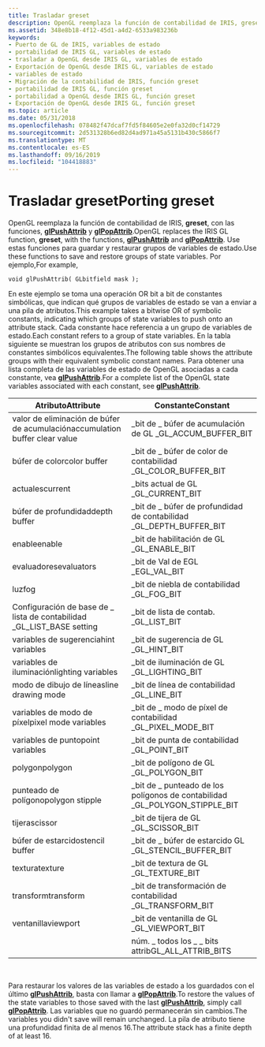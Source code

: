 ```yaml
---
title: Trasladar greset
description: OpenGL reemplaza la función de contabilidad de IRIS, greset, con las funciones, glPushAttrib y glPopAttrib.
ms.assetid: 348e8b18-4f12-45d1-a4d2-6533a983236b
keywords:
- Puerto de GL de IRIS, variables de estado
- portabilidad de IRIS GL, variables de estado
- trasladar a OpenGL desde IRIS GL, variables de estado
- Exportación de OpenGL desde IRIS GL, variables de estado
- variables de estado
- Migración de la contabilidad de IRIS, función greset
- portabilidad de IRIS GL, función greset
- portabilidad a OpenGL desde IRIS GL, función greset
- Exportación de OpenGL desde IRIS GL, función greset
ms.topic: article
ms.date: 05/31/2018
ms.openlocfilehash: 078482f47dcaf7fd5f84605e2e0fa32d0cf14729
ms.sourcegitcommit: 2d531328b6ed82d4ad971a45a5131b430c5866f7
ms.translationtype: MT
ms.contentlocale: es-ES
ms.lasthandoff: 09/16/2019
ms.locfileid: "104418883"
---
```

# <a name="porting-greset"></a><span data-ttu-id="46803-112">Trasladar greset</span><span class="sxs-lookup"><span data-stu-id="46803-112">Porting greset</span></span>

<span data-ttu-id="46803-113">OpenGL reemplaza la función de contabilidad de IRIS, **greset**, con las funciones, [**glPushAttrib**](glpushattrib.md) y [**glPopAttrib**](glpopattrib.md).</span><span class="sxs-lookup"><span data-stu-id="46803-113">OpenGL replaces the IRIS GL function, **greset**, with the functions, [**glPushAttrib**](glpushattrib.md) and [**glPopAttrib**](glpopattrib.md).</span></span> <span data-ttu-id="46803-114">Use estas funciones para guardar y restaurar grupos de variables de estado.</span><span class="sxs-lookup"><span data-stu-id="46803-114">Use these functions to save and restore groups of state variables.</span></span> <span data-ttu-id="46803-115">Por ejemplo,</span><span class="sxs-lookup"><span data-stu-id="46803-115">For example,</span></span>

``` syntax
void glPushAttrib( GLbitfield mask );
```

<span data-ttu-id="46803-116">En este ejemplo se toma una operación OR bit a bit de constantes simbólicas, que indican qué grupos de variables de estado se van a enviar a una pila de atributos.</span><span class="sxs-lookup"><span data-stu-id="46803-116">This example takes a bitwise OR of symbolic constants, indicating which groups of state variables to push onto an attribute stack.</span></span> <span data-ttu-id="46803-117">Cada constante hace referencia a un grupo de variables de estado.</span><span class="sxs-lookup"><span data-stu-id="46803-117">Each constant refers to a group of state variables.</span></span> <span data-ttu-id="46803-118">En la tabla siguiente se muestran los grupos de atributos con sus nombres de constantes simbólicos equivalentes.</span><span class="sxs-lookup"><span data-stu-id="46803-118">The following table shows the attribute groups with their equivalent symbolic constant names.</span></span> <span data-ttu-id="46803-119">Para obtener una lista completa de las variables de estado de OpenGL asociadas a cada constante, vea [**glPushAttrib**](glpushattrib.md).</span><span class="sxs-lookup"><span data-stu-id="46803-119">For a complete list of the OpenGL state variables associated with each constant, see [**glPushAttrib**](glpushattrib.md).</span></span>



| <span data-ttu-id="46803-120">Atributo</span><span class="sxs-lookup"><span data-stu-id="46803-120">Attribute</span></span>                       | <span data-ttu-id="46803-121">Constante</span><span class="sxs-lookup"><span data-stu-id="46803-121">Constant</span></span>                  |
|---------------------------------|---------------------------|
| <span data-ttu-id="46803-122">valor de eliminación de búfer de acumulación</span><span class="sxs-lookup"><span data-stu-id="46803-122">accumulation buffer clear value</span></span> | <span data-ttu-id="46803-123">\_bit de \_ búfer de acumulación de GL \_</span><span class="sxs-lookup"><span data-stu-id="46803-123">GL\_ACCUM\_BUFFER\_BIT</span></span>    |
| <span data-ttu-id="46803-124">búfer de color</span><span class="sxs-lookup"><span data-stu-id="46803-124">color buffer</span></span>                    | <span data-ttu-id="46803-125">\_bit de \_ búfer de color de contabilidad \_</span><span class="sxs-lookup"><span data-stu-id="46803-125">GL\_COLOR\_BUFFER\_BIT</span></span>    |
| <span data-ttu-id="46803-126">actuales</span><span class="sxs-lookup"><span data-stu-id="46803-126">current</span></span>                         | <span data-ttu-id="46803-127">\_bits actual de GL \_</span><span class="sxs-lookup"><span data-stu-id="46803-127">GL\_CURRENT\_BIT</span></span>          |
| <span data-ttu-id="46803-128">búfer de profundidad</span><span class="sxs-lookup"><span data-stu-id="46803-128">depth buffer</span></span>                    | <span data-ttu-id="46803-129">\_bit de \_ búfer de profundidad de contabilidad \_</span><span class="sxs-lookup"><span data-stu-id="46803-129">GL\_DEPTH\_BUFFER\_BIT</span></span>    |
| <span data-ttu-id="46803-130">enable</span><span class="sxs-lookup"><span data-stu-id="46803-130">enable</span></span>                          | <span data-ttu-id="46803-131">\_bit de habilitación de GL \_</span><span class="sxs-lookup"><span data-stu-id="46803-131">GL\_ENABLE\_BIT</span></span>           |
| <span data-ttu-id="46803-132">evaluadores</span><span class="sxs-lookup"><span data-stu-id="46803-132">evaluators</span></span>                      | <span data-ttu-id="46803-133">\_bit de Val de EGL \_</span><span class="sxs-lookup"><span data-stu-id="46803-133">EGL\_VAL\_BIT</span></span>             |
| <span data-ttu-id="46803-134">luz</span><span class="sxs-lookup"><span data-stu-id="46803-134">fog</span></span>                             | <span data-ttu-id="46803-135">\_bit de niebla de contabilidad \_</span><span class="sxs-lookup"><span data-stu-id="46803-135">GL\_FOG\_BIT</span></span>              |
| <span data-ttu-id="46803-136">Configuración de base de \_ lista de contabilidad \_</span><span class="sxs-lookup"><span data-stu-id="46803-136">GL\_LIST\_BASE setting</span></span>          | <span data-ttu-id="46803-137">\_bit de lista de contab. \_</span><span class="sxs-lookup"><span data-stu-id="46803-137">GL\_LIST\_BIT</span></span>             |
| <span data-ttu-id="46803-138">variables de sugerencia</span><span class="sxs-lookup"><span data-stu-id="46803-138">hint variables</span></span>                  | <span data-ttu-id="46803-139">\_bit de sugerencia de GL \_</span><span class="sxs-lookup"><span data-stu-id="46803-139">GL\_HINT\_BIT</span></span>             |
| <span data-ttu-id="46803-140">variables de iluminación</span><span class="sxs-lookup"><span data-stu-id="46803-140">lighting variables</span></span>              | <span data-ttu-id="46803-141">\_bit de iluminación de GL \_</span><span class="sxs-lookup"><span data-stu-id="46803-141">GL\_LIGHTING\_BIT</span></span>         |
| <span data-ttu-id="46803-142">modo de dibujo de líneas</span><span class="sxs-lookup"><span data-stu-id="46803-142">line drawing mode</span></span>               | <span data-ttu-id="46803-143">\_bit de línea de contabilidad \_</span><span class="sxs-lookup"><span data-stu-id="46803-143">GL\_LINE\_BIT</span></span>             |
| <span data-ttu-id="46803-144">variables de modo de píxel</span><span class="sxs-lookup"><span data-stu-id="46803-144">pixel mode variables</span></span>            | <span data-ttu-id="46803-145">\_bit de \_ modo de píxel de contabilidad \_</span><span class="sxs-lookup"><span data-stu-id="46803-145">GL\_PIXEL\_MODE\_BIT</span></span>      |
| <span data-ttu-id="46803-146">variables de punto</span><span class="sxs-lookup"><span data-stu-id="46803-146">point variables</span></span>                 | <span data-ttu-id="46803-147">\_bit de punta de contabilidad \_</span><span class="sxs-lookup"><span data-stu-id="46803-147">GL\_POINT\_BIT</span></span>            |
| <span data-ttu-id="46803-148">polygon</span><span class="sxs-lookup"><span data-stu-id="46803-148">polygon</span></span>                         | <span data-ttu-id="46803-149">\_bit de polígono de GL \_</span><span class="sxs-lookup"><span data-stu-id="46803-149">GL\_POLYGON\_BIT</span></span>          |
| <span data-ttu-id="46803-150">punteado de polígono</span><span class="sxs-lookup"><span data-stu-id="46803-150">polygon stipple</span></span>                 | <span data-ttu-id="46803-151">\_bit de \_ punteado de los polígonos de contabilidad \_</span><span class="sxs-lookup"><span data-stu-id="46803-151">GL\_POLYGON\_STIPPLE\_BIT</span></span> |
| <span data-ttu-id="46803-152">tijera</span><span class="sxs-lookup"><span data-stu-id="46803-152">scissor</span></span>                         | <span data-ttu-id="46803-153">\_bit de tijera de GL \_</span><span class="sxs-lookup"><span data-stu-id="46803-153">GL\_SCISSOR\_BIT</span></span>          |
| <span data-ttu-id="46803-154">búfer de estarcido</span><span class="sxs-lookup"><span data-stu-id="46803-154">stencil buffer</span></span>                  | <span data-ttu-id="46803-155">\_bit de \_ búfer de estarcido GL \_</span><span class="sxs-lookup"><span data-stu-id="46803-155">GL\_STENCIL\_BUFFER\_BIT</span></span>  |
| <span data-ttu-id="46803-156">textura</span><span class="sxs-lookup"><span data-stu-id="46803-156">texture</span></span>                         | <span data-ttu-id="46803-157">\_bit de textura de GL \_</span><span class="sxs-lookup"><span data-stu-id="46803-157">GL\_TEXTURE\_BIT</span></span>          |
| <span data-ttu-id="46803-158">transform</span><span class="sxs-lookup"><span data-stu-id="46803-158">transform</span></span>                       | <span data-ttu-id="46803-159">\_bit de transformación de contabilidad \_</span><span class="sxs-lookup"><span data-stu-id="46803-159">GL\_TRANSFORM\_BIT</span></span>        |
| <span data-ttu-id="46803-160">ventanilla</span><span class="sxs-lookup"><span data-stu-id="46803-160">viewport</span></span>                        | <span data-ttu-id="46803-161">\_bit de ventanilla de GL \_</span><span class="sxs-lookup"><span data-stu-id="46803-161">GL\_VIEWPORT\_BIT</span></span>         |
|                                 | <span data-ttu-id="46803-162">núm. \_ todos los \_ \_ bits attrib</span><span class="sxs-lookup"><span data-stu-id="46803-162">GL\_ALL\_ATTRIB\_BITS</span></span>     |



 

<span data-ttu-id="46803-163">Para restaurar los valores de las variables de estado a los guardados con el último [**glPushAttrib**](glpushattrib.md), basta con llamar a [**glPopAttrib**](glpopattrib.md).</span><span class="sxs-lookup"><span data-stu-id="46803-163">To restore the values of the state variables to those saved with the last [**glPushAttrib**](glpushattrib.md), simply call [**glPopAttrib**](glpopattrib.md).</span></span> <span data-ttu-id="46803-164">Las variables que no guardó permanecerán sin cambios.</span><span class="sxs-lookup"><span data-stu-id="46803-164">The variables you didn't save will remain unchanged.</span></span> <span data-ttu-id="46803-165">La pila de atributo tiene una profundidad finita de al menos 16.</span><span class="sxs-lookup"><span data-stu-id="46803-165">The attribute stack has a finite depth of at least 16.</span></span>

 

 




